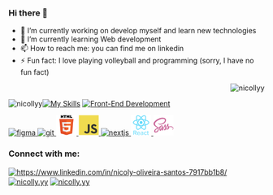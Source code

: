 ### Hi there 👋

- 🔭 I’m currently working on develop myself and learn new technologies
- 🌱 I’m currently learning Web development 
- 📫 How to reach me: you can find me on linkedin
- ⚡ Fun fact: I love playing volleyball and programming (sorry, I have no fun fact)

<p>&nbsp;<img align="right" src="https://github-readme-stats.vercel.app/api?username=nicollyy&show_icons=true&locale=en" alt="nicollyy" /></p>

<p><img align="left" src="https://github-readme-streak-stats.herokuapp.com/?user=nicollyy&" alt="nicollyy" /></p>



[![My Skills](https://skillicons.dev/icons?i=js,html,css,wasm)](https://skillicons.dev)
[![Front-End Development](https://skillicons.dev/icons?i=js,html,css,wasm)](https://skillicons.dev)


<p align="left"> <a href="https://www.figma.com/" target="_blank" rel="noreferrer"> <img src="https://www.vectorlogo.zone/logos/figma/figma-icon.svg" alt="figma" width="40" height="40"/> </a> <a href="https://git-scm.com/" target="_blank" rel="noreferrer"> <img src="https://www.vectorlogo.zone/logos/git-scm/git-scm-icon.svg" alt="git" width="40" height="40"/> </a> <a href="https://www.w3.org/html/" target="_blank" rel="noreferrer"> <img src="https://raw.githubusercontent.com/devicons/devicon/master/icons/html5/html5-original-wordmark.svg" alt="html5" width="40" height="40"/> </a> <a href="https://developer.mozilla.org/en-US/docs/Web/JavaScript" target="_blank" rel="noreferrer"> <img src="https://raw.githubusercontent.com/devicons/devicon/master/icons/javascript/javascript-original.svg" alt="javascript" width="40" height="40"/> </a> <a href="https://nextjs.org/" target="_blank" rel="noreferrer"> <img src="https://cdn.worldvectorlogo.com/logos/nextjs-2.svg" alt="nextjs" width="40" height="40"/> </a> <a href="https://reactjs.org/" target="_blank" rel="noreferrer"> <img src="https://raw.githubusercontent.com/devicons/devicon/master/icons/react/react-original-wordmark.svg" alt="react" width="40" height="40"/> </a> <a href="https://sass-lang.com" target="_blank" rel="noreferrer"> <img src="https://raw.githubusercontent.com/devicons/devicon/master/icons/sass/sass-original.svg" alt="sass" width="40" height="40"/> </a> </p>

<h3 align="left">Connect with me:</h3>
<p align="left">
<a href="https://linkedin.com/in/https://www.linkedin.com/in/nicoly-oliveira-santos-7917bb1b8/" target="blank"><img align="center" src="https://raw.githubusercontent.com/rahuldkjain/github-profile-readme-generator/master/src/images/icons/Social/linked-in-alt.svg" alt="https://www.linkedin.com/in/nicoly-oliveira-santos-7917bb1b8/" height="30" width="40" /></a>
<a href="https://instagram.com/nicolly.yy" target="blank"><img align="center" src="https://raw.githubusercontent.com/rahuldkjain/github-profile-readme-generator/master/src/images/icons/Social/instagram.svg" alt="nicolly.yy" height="30" width="40" /></a>
<a href="https://discord.gg/nicolly.yy" target="blank"><img align="center" src="https://raw.githubusercontent.com/rahuldkjain/github-profile-readme-generator/master/src/images/icons/Social/discord.svg" alt="nicolly.yy" height="30" width="40" /></a>
</p>


